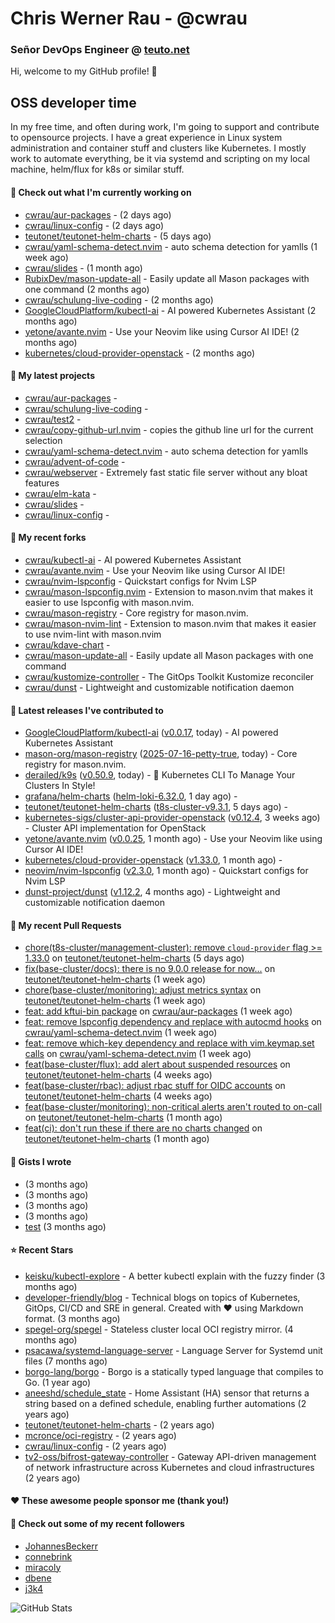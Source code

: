 # Chris Werner Rau - @cwrau
### Señor DevOps Engineer @ [teuto.net](https://teuto.net)

Hi, welcome to my GitHub profile! 👋

## OSS developer time
In my free time, and often during work, I'm going to support and contribute to opensource projects. I have a great experience in Linux system administration and container stuff and clusters like Kubernetes. I mostly work to automate everything, be it via systemd and scripting on my local machine, helm/flux for k8s or similar stuff.

#### 👷 Check out what I'm currently working on

- [cwrau/aur-packages](https://github.com/cwrau/aur-packages) -  (2 days ago)
- [cwrau/linux-config](https://github.com/cwrau/linux-config) -  (2 days ago)
- [teutonet/teutonet-helm-charts](https://github.com/teutonet/teutonet-helm-charts) -  (5 days ago)
- [cwrau/yaml-schema-detect.nvim](https://github.com/cwrau/yaml-schema-detect.nvim) - auto schema detection for yamlls (1 week ago)
- [cwrau/slides](https://github.com/cwrau/slides) -  (1 month ago)
- [RubixDev/mason-update-all](https://github.com/RubixDev/mason-update-all) - Easily update all Mason packages with one command (2 months ago)
- [cwrau/schulung-live-coding](https://github.com/cwrau/schulung-live-coding) -  (2 months ago)
- [GoogleCloudPlatform/kubectl-ai](https://github.com/GoogleCloudPlatform/kubectl-ai) - AI powered Kubernetes Assistant (2 months ago)
- [yetone/avante.nvim](https://github.com/yetone/avante.nvim) - Use your Neovim like using Cursor AI IDE! (2 months ago)
- [kubernetes/cloud-provider-openstack](https://github.com/kubernetes/cloud-provider-openstack) -  (2 months ago)

#### 🌱 My latest projects

- [cwrau/aur-packages](https://github.com/cwrau/aur-packages) - 
- [cwrau/schulung-live-coding](https://github.com/cwrau/schulung-live-coding) - 
- [cwrau/test2](https://github.com/cwrau/test2) - 
- [cwrau/copy-github-url.nvim](https://github.com/cwrau/copy-github-url.nvim) - copies the github line url for the current selection
- [cwrau/yaml-schema-detect.nvim](https://github.com/cwrau/yaml-schema-detect.nvim) - auto schema detection for yamlls
- [cwrau/advent-of-code](https://github.com/cwrau/advent-of-code) - 
- [cwrau/webserver](https://github.com/cwrau/webserver) - Extremely fast static file server without any bloat features
- [cwrau/elm-kata](https://github.com/cwrau/elm-kata) - 
- [cwrau/slides](https://github.com/cwrau/slides) - 
- [cwrau/linux-config](https://github.com/cwrau/linux-config) - 

#### 🍴 My recent forks

- [cwrau/kubectl-ai](https://github.com/cwrau/kubectl-ai) - AI powered Kubernetes Assistant
- [cwrau/avante.nvim](https://github.com/cwrau/avante.nvim) - Use your Neovim like using Cursor AI IDE!
- [cwrau/nvim-lspconfig](https://github.com/cwrau/nvim-lspconfig) - Quickstart configs for Nvim LSP
- [cwrau/mason-lspconfig.nvim](https://github.com/cwrau/mason-lspconfig.nvim) - Extension to mason.nvim that makes it easier to use lspconfig with mason.nvim.
- [cwrau/mason-registry](https://github.com/cwrau/mason-registry) - Core registry for mason.nvim.
- [cwrau/mason-nvim-lint](https://github.com/cwrau/mason-nvim-lint) - Extension to mason.nvim that makes it easier to use nvim-lint with mason.nvim
- [cwrau/kdave-chart](https://github.com/cwrau/kdave-chart) - 
- [cwrau/mason-update-all](https://github.com/cwrau/mason-update-all) - Easily update all Mason packages with one command
- [cwrau/kustomize-controller](https://github.com/cwrau/kustomize-controller) - The GitOps Toolkit Kustomize reconciler
- [cwrau/dunst](https://github.com/cwrau/dunst) - Lightweight and customizable notification daemon

#### 🔭 Latest releases I've contributed to

- [GoogleCloudPlatform/kubectl-ai](https://github.com/GoogleCloudPlatform/kubectl-ai) ([v0.0.17](https://github.com/GoogleCloudPlatform/kubectl-ai/releases/tag/v0.0.17), today) - AI powered Kubernetes Assistant
- [mason-org/mason-registry](https://github.com/mason-org/mason-registry) ([2025-07-16-petty-true](https://github.com/mason-org/mason-registry/releases/tag/2025-07-16-petty-true), today) - Core registry for mason.nvim.
- [derailed/k9s](https://github.com/derailed/k9s) ([v0.50.9](https://github.com/derailed/k9s/releases/tag/v0.50.9), today) - 🐶 Kubernetes CLI To Manage Your Clusters In Style!
- [grafana/helm-charts](https://github.com/grafana/helm-charts) ([helm-loki-6.32.0](https://github.com/grafana/helm-charts/releases/tag/helm-loki-6.32.0), 1 day ago) - 
- [teutonet/teutonet-helm-charts](https://github.com/teutonet/teutonet-helm-charts) ([t8s-cluster-v9.3.1](https://github.com/teutonet/teutonet-helm-charts/releases/tag/t8s-cluster-v9.3.1), 5 days ago) - 
- [kubernetes-sigs/cluster-api-provider-openstack](https://github.com/kubernetes-sigs/cluster-api-provider-openstack) ([v0.12.4](https://github.com/kubernetes-sigs/cluster-api-provider-openstack/releases/tag/v0.12.4), 3 weeks ago) - Cluster API implementation for OpenStack
- [yetone/avante.nvim](https://github.com/yetone/avante.nvim) ([v0.0.25](https://github.com/yetone/avante.nvim/releases/tag/v0.0.25), 1 month ago) - Use your Neovim like using Cursor AI IDE!
- [kubernetes/cloud-provider-openstack](https://github.com/kubernetes/cloud-provider-openstack) ([v1.33.0](https://github.com/kubernetes/cloud-provider-openstack/releases/tag/v1.33.0), 1 month ago) - 
- [neovim/nvim-lspconfig](https://github.com/neovim/nvim-lspconfig) ([v2.3.0](https://github.com/neovim/nvim-lspconfig/releases/tag/v2.3.0), 1 month ago) - Quickstart configs for Nvim LSP
- [dunst-project/dunst](https://github.com/dunst-project/dunst) ([v1.12.2](https://github.com/dunst-project/dunst/releases/tag/v1.12.2), 4 months ago) - Lightweight and customizable notification daemon

#### 🔨 My recent Pull Requests

- [chore(t8s-cluster/management-cluster): remove `cloud-provider` flag >= 1.33.0](https://github.com/teutonet/teutonet-helm-charts/pull/1579) on [teutonet/teutonet-helm-charts](https://github.com/teutonet/teutonet-helm-charts) (5 days ago)
- [fix(base-cluster/docs): there is no 9.0.0 release for now...](https://github.com/teutonet/teutonet-helm-charts/pull/1563) on [teutonet/teutonet-helm-charts](https://github.com/teutonet/teutonet-helm-charts) (1 week ago)
- [chore(base-cluster/monitoring): adjust metrics syntax](https://github.com/teutonet/teutonet-helm-charts/pull/1562) on [teutonet/teutonet-helm-charts](https://github.com/teutonet/teutonet-helm-charts) (1 week ago)
- [feat: add kftui-bin package](https://github.com/cwrau/aur-packages/pull/62) on [cwrau/aur-packages](https://github.com/cwrau/aur-packages) (1 week ago)
- [feat: remove lspconfig dependency and replace with autocmd hooks](https://github.com/cwrau/yaml-schema-detect.nvim/pull/9) on [cwrau/yaml-schema-detect.nvim](https://github.com/cwrau/yaml-schema-detect.nvim) (1 week ago)
- [feat: remove which-key dependency and replace with vim.keymap.set calls](https://github.com/cwrau/yaml-schema-detect.nvim/pull/7) on [cwrau/yaml-schema-detect.nvim](https://github.com/cwrau/yaml-schema-detect.nvim) (1 week ago)
- [feat(base-cluster/flux): add alert about suspended resources](https://github.com/teutonet/teutonet-helm-charts/pull/1540) on [teutonet/teutonet-helm-charts](https://github.com/teutonet/teutonet-helm-charts) (4 weeks ago)
- [feat(base-cluster/rbac): adjust rbac stuff for OIDC accounts](https://github.com/teutonet/teutonet-helm-charts/pull/1538) on [teutonet/teutonet-helm-charts](https://github.com/teutonet/teutonet-helm-charts) (4 weeks ago)
- [feat(base-cluster/monitoring): non-critical alerts aren't routed to on-call](https://github.com/teutonet/teutonet-helm-charts/pull/1533) on [teutonet/teutonet-helm-charts](https://github.com/teutonet/teutonet-helm-charts) (1 month ago)
- [feat(ci): don't run these if there are no charts changed](https://github.com/teutonet/teutonet-helm-charts/pull/1522) on [teutonet/teutonet-helm-charts](https://github.com/teutonet/teutonet-helm-charts) (1 month ago)

#### 📓 Gists I wrote

- [](https://gist.github.com/85c73a60676b98638dc9789155cef9b3) (3 months ago)
- [](https://gist.github.com/69a382004ce7326d792ff10d6c26e553) (3 months ago)
- [](https://gist.github.com/f0bf8a208067c4bce5e8731c4caf5adc) (3 months ago)
- [](https://gist.github.com/997058533974174c5317135b3a4f0329) (3 months ago)
- [test](https://gist.github.com/3caaaa92ab8f3dc19895ff1a54c3fd54) (3 months ago)

#### ⭐ Recent Stars

- [keisku/kubectl-explore](https://github.com/keisku/kubectl-explore) - A better kubectl explain with the fuzzy finder (3 months ago)
- [developer-friendly/blog](https://github.com/developer-friendly/blog) - Technical blogs on topics of Kubernetes, GitOps, CI/CD and SRE in general. Created with ❤️ using Markdown format. (3 months ago)
- [spegel-org/spegel](https://github.com/spegel-org/spegel) - Stateless cluster local OCI registry mirror. (4 months ago)
- [psacawa/systemd-language-server](https://github.com/psacawa/systemd-language-server) - Language Server for Systemd unit files (7 months ago)
- [borgo-lang/borgo](https://github.com/borgo-lang/borgo) - Borgo is a statically typed language that compiles to Go. (1 year ago)
- [aneeshd/schedule_state](https://github.com/aneeshd/schedule_state) - Home Assistant (HA) sensor that returns a string based on a defined schedule, enabling further automations (2 years ago)
- [teutonet/teutonet-helm-charts](https://github.com/teutonet/teutonet-helm-charts) -  (2 years ago)
- [mcronce/oci-registry](https://github.com/mcronce/oci-registry) -  (2 years ago)
- [cwrau/linux-config](https://github.com/cwrau/linux-config) -  (2 years ago)
- [tv2-oss/bifrost-gateway-controller](https://github.com/tv2-oss/bifrost-gateway-controller) - Gateway API-driven management of network infrastructure across Kubernetes and cloud infrastructures (2 years ago)

#### ❤️ These awesome people sponsor me (thank you!)


#### 👯 Check out some of my recent followers

- [JohannesBeckerr](https://github.com/JohannesBeckerr)
- [connebrink](https://github.com/connebrink)
- [miracoly](https://github.com/miracoly)
- [dbene](https://github.com/dbene)
- [j3k4](https://github.com/j3k4)

![GitHub Stats](https://github-readme-stats.vercel.app/api?username=cwrau&count_private=false&theme=tokyonight&show_icons=true)
